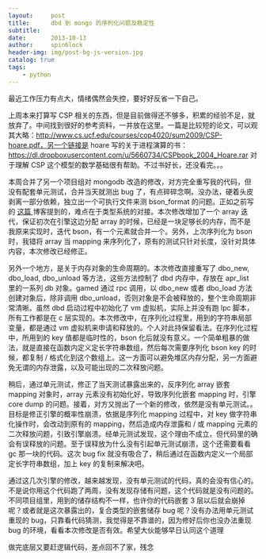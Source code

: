 ```yaml
---
layout:     post
title:      dbd 到 mongo 的序列化问题及稳定性
subtitle:   
date:       2013-10-13
author:     spin6lock
header-img: img/post-bg-js-version.jpg
catalog: true
tags:
    - python
---
```

最近工作压力有点大，情绪偶然会失控，要好好反省一下自己。

上周本来打算写 CSP 相关的东西，但是目前做得还不够多，积累的经验不足，就放弃了。中间找到很好的参考资料，一并放在这里。一篇是比较短的论文，可以观其大略：http://www.cs.ucf.edu/courses/cop4020/sum2009/CSP-hoare.pdf，另一个链接是 hoare 写的关于进程演算的书：https://dl.dropboxusercontent.com/u/5660734/CSPbook_2004_Hoare.rar 对于理解 CSP 这个模型的数学基础很有帮助。不过书好长，还没看完。。。

本周合并了另一个项目组对 mongodb 改造的修改，对方完全重写我的代码，但没有配套单元测试，合并当天就测出 bug 了，有点碎碎念啊。没办法，硬着头皮剥离一部分依赖，独立出一个可执行文件来测 bson_format 的问题。正如之前写的 [ 这篇 ](http://www.cnblogs.com/Lifehacker/p/add_mongodb_support.html) 博客提到的，难点在于类型系统的对接。本次修改增加了一个 array 迭代，保证初次在引擎这边分配 array 的时候，已经是一块足够长的内存，而不是我原来实现时，迭代 bson，有一个元素就合并一个。另外，上次序列化为 bson 时，我错将 array 当 mapping 来序列化了，原有的测试只针对长度，没针对具体内容，本次修改已经修正。

另外一个地方，是关于内存对象的生命周期的。本次修改直接重写了 dbo_new, dbo_load, dbo_unload 等方法，这些方法控制了 dbd 内存中，存放在 apr_list 里的一系列 db 对象。gamed 通过 rpc 调用，以 dbo_new 或者 dbo_load 方法创建对象后，除非调用 dbo_unload，否则对象是不会被释放的，整个生命周期非常清晰。虽然 dbd 启动过程中初始化了 vm 虚拟机，实际上并没有跑 lpc 脚本，所有工作都是在 c 层实现的。本次修改中，在序列化过程里，用到的字符串局部变量，都是通过 vm 虚拟机来申请和释放的。个人对此持保留看法。在序列化过程中，所用到的 key 值都是临时性的，bson 化后就没有意义。一个简单粗暴的做法，就是直接在函数内定义定长字符串数组，然后每次需要序列化 bson key 的时候，都复制 / 格式化到这个数组上。这一方面可以避免堆区内存分配，另一方面避免无谓的内存泄露，以及可能出现的二次释放问题。

稍后，通过单元测试，修正了当天测试暴露出来的，反序列化 array 嵌套 mapping 对象时，array 元素没有初始化好，导致序列化嵌套 mapping 时，引擎 core dump 的问题。接着，对方又抛出了一个新的修改，依然是没有单元测试。。目标是修正引擎的概率性崩溃，依据是序列化 mapping 过程中，对 key 做字符串化操作时，会改动到原有的 mapping，然后造成内存泄露和 / 或 mapping 元素的二次释放问题，引致引擎崩溃。经单元测试发现，这个理由不成立，但代码里的确会有误释放的问题。至于误释放为什么没有引起单元测试崩溃，这个还需要看看 gc 那一块的代码。这次 bug fix 就没有吸合了，稍后通过在函数内定义一个局部定长字符串数组，加上 key 的复制来解决吧。

通过这几次引擎的修改，越来越发现，没有单元测试的代码，真的会没有信心的。不是说你用这个代码跑了两周，没有发现存储有问题，这个代码就是没有问题的。不同项目组里，用到的储存结构不一样，也许你的代码嵌套 3 层以后就会崩掉呢？或者就是这次暴露出的，复合类型的嵌套储存 bug 呢？没有办法用单元测试重现的 bug，只靠看代码猜测，我觉得是不靠谱的，因为修好后你也没办法重现 bug 的环境，看看本次修改是否有效。希望大伙能够早日认同这个道理

做完底层又要赶逻辑代码，差点回不了家，残念
